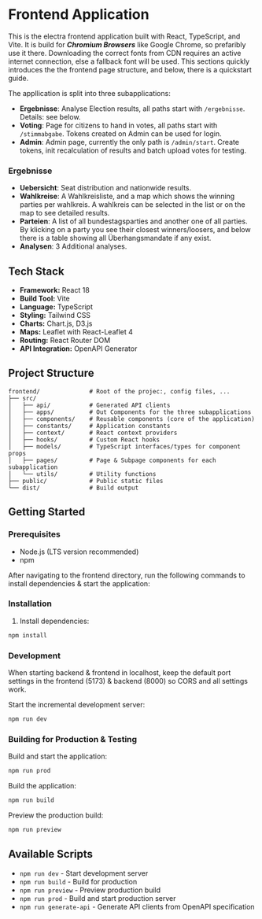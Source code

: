# Frontend Application

This is the electra frontend application built with React, TypeScript, and Vite.
It is build for ***Chromium Browsers*** like Google Chrome, so prefaribly use it there. Downloading the correct fonts from CDN requires an active internet connection, else a fallback font will be used.
This sections quickly introduces the the frontend page structure, and below, there is a quickstart guide.

The appllication is split into three subapplications:
- **Ergebnisse**: Analyse Election results, all paths start with `/ergebnisse`. Details: see below.
- **Voting**: Page for citizens to hand in votes, all paths start with `/stimmabgabe`. Tokens created on Admin can be used for login.
- **Admin**: Admin page, currently the only path is `/admin/start`. Create tokens, init recalculation of results and batch upload votes for testing.

### Ergebnisse
- **Uebersicht**: Seat distribution and nationwide results.
- **Wahlkreise**: A Wahlkreisliste, and a map which shows the winning parties per wahlkreis. A wahlkreis can be selected in the list or on the map to see detailed results.
- **Parteien**: A list of all bundestagsparties and another one of all parties. By klicking on a party you see their closest winners/loosers, and below there is a table showing all Überhangsmandate if any exist.
- **Analysen**: 3 Additional analyses.

## Tech Stack

- **Framework:** React 18
- **Build Tool:** Vite
- **Language:** TypeScript
- **Styling:** Tailwind CSS
- **Charts:** Chart.js, D3.js
- **Maps:** Leaflet with React-Leaflet 4
- **Routing:** React Router DOM
- **API Integration:** OpenAPI Generator

## Project Structure

```
frontend/              # Root of the projec:, config files, ...
├── src/
│   ├── api/           # Generated API clients
│   ├── apps/          # Out Components for the three subapplications
│   ├── components/    # Reusable components (core of the application)
│   ├── constants/     # Application constants 
│   ├── context/       # React context providers
│   ├── hooks/         # Custom React hooks
│   ├── models/        # TypeScript interfaces/types for component props
│   ├── pages/         # Page & Subpage components for each subapplication
│   └── utils/         # Utility functions
├── public/            # Public static files
└── dist/              # Build output
```

## Getting Started

### Prerequisites

- Node.js (LTS version recommended)
- npm

After navigating to the frontend directory, run the following commands to install dependencies & start the application:

### Installation

1. Install dependencies:
```bash
npm install
```

### Development

When starting backend & frontend in localhost, keep the default port settings in the frontend (5173) & backend (8000) so CORS and all settings work.

Start the incremental development server:
```bash
npm run dev
```

### Building for Production & Testing

Build and start the application:
```bash
npm run prod
```

Build the application:
```bash
npm run build
```

Preview the production build:
```bash
npm run preview
```

## Available Scripts

- `npm run dev` - Start development server
- `npm run build` - Build for production
- `npm run preview` - Preview production build
- `npm run prod` - Build and start production server
- `npm run generate-api` - Generate API clients from OpenAPI specification